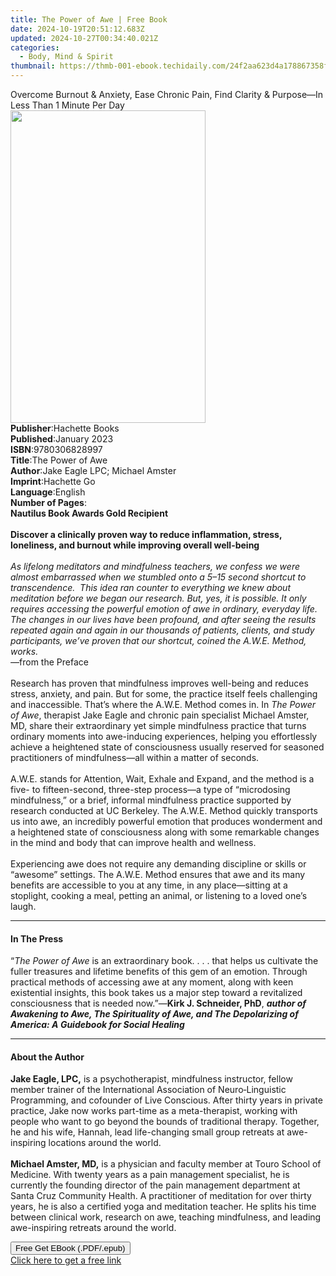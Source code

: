 ```yaml
---
title: The Power of Awe | Free Book
date: 2024-10-19T20:51:12.683Z
updated: 2024-10-27T00:34:40.021Z
categories:
  - Body, Mind & Spirit
thumbnail: https://thmb-001-ebook.techidaily.com/24f2aa623d4a178867358f920e0b859ef41f0d20ee05d39cea4ca377d9c03056.jpg
---
```

<main id="book-container">
  <div class="flex flex-col">
    <div class="book-brief flex-1 py-6 px-4 sm:p-6 md:py-10 md:px-8">
      <!-- brief-->
      <div class="book-brief-main">
        Overcome Burnout & Anxiety, Ease Chronic Pain, Find Clarity & Purpose—In
        Less Than 1 Minute Per Day
      </div>
    </div>
    <div
      class="book-meta-info flex-1 grid gap-4 col-start-1 col-end-3 row-start-1 sm:mb-6 sm:grid-cols-4 lg:gap-6 lg:col-start-2 lg:row-end-6 lg:row-span-6 lg:mb-0"
    >
      <div
        class="book-meta-info-left place-content-center mt-4 p-4 text-sm leading-6 col-start-2 col-span-2 dark:text-slate-400"
      >
        <img
          class="w-full h-500 object-cover rounded-lg sm:h-255 sm:col-span-2 lg:col-span-full"
          src="https://img-001-ebook.techidaily.com/1bd4b3756208efd3525fc0a5dff23b6fb0df133cd337a318ae850f0a9307e162.jpg"
          alt=""
          width="312"
          height="500"
        />
      </div>
      <div
        class="book-meta-info-right mt-2 col-start-1 row-start-2 col-span-3 self-center"
      >
        <!-- meta data  -->
        <div class="flex flex-col px-4 md:px-8">
          <div class="flex-1">
            <strong>Publisher</strong>:<span class="px-2">Hachette Books</span>
          </div>
          <div class="flex-1">
            <strong>Published</strong>:<span class="px-2">January 2023</span>
          </div>
          <div class="flex-1">
            <strong>ISBN</strong>:<span class="px-2">9780306828997</span>
          </div>
          <div class="flex-1">
            <strong>Title</strong>:<span class="px-2">The Power of Awe</span>
          </div>
          <div class="flex-1">
            <strong>Author</strong>:<span class="px-2"
              >Jake Eagle LPC; Michael Amster</span
            >
          </div>
          <div class="flex-1">
            <strong>Imprint</strong>:<span class="px-2">Hachette Go</span>
          </div>
          <div class="flex-1">
            <strong>Language</strong>:<span class="px-2">English</span>
          </div>
          <div class="flex-1">
            <strong>Number of Pages</strong>:<span class="px-2"></span>
          </div>
        </div>
      </div>
    </div>
    <div class="book-description flex-1 py-6 px-4 sm:p-6 md:py-10 md:px-8">
      <div class="book-description-main">
        <div accordion-content="" id="description">
          <b>Nautilus Book Awards Gold Recipient</b><br /><br /><b
            >Discover a clinically proven way to reduce inflammation, stress,
            loneliness, and burnout&nbsp;</b
          ><b>while improving overall well-being</b><br />
          &nbsp;<br /><i
            >As lifelong meditators and mindfulness teachers, we confess we were
            almost embarrassed when we stumbled onto a 5–15 second shortcut to
            transcendence. &nbsp;This idea ran counter to everything we knew
            about meditation before we began our research. But, yes, it is
            possible. It only requires accessing the powerful emotion of awe in
            ordinary, everyday life. The changes in our lives have been
            profound, and after seeing the results repeated again and again in
            our thousands of patients, clients, and study participants, we’ve
            proven that our shortcut, coined the A.W.E. Method, works. </i
          ><br /><i>—</i>from the Preface<br />
          &nbsp;<br />
          Research has proven that mindfulness improves well-being and reduces
          stress, anxiety, and pain. But for some, the practice itself feels
          challenging and inaccessible. That’s where the A.W.E. Method comes in.
          In<i> The Power of Awe</i>, therapist Jake Eagle and chronic pain
          specialist Michael Amster, MD, share their extraordinary yet simple
          mindfulness practice that turns ordinary moments into awe-inducing
          experiences, helping you effortlessly achieve a heightened state of
          consciousness usually reserved for seasoned practitioners of
          mindfulness—all within a matter of seconds.<br /><br />
          A.W.E. stands for Attention, Wait, Exhale and Expand, and the method
          is a five- to fifteen-second, three-step process—a type of
          “microdosing mindfulness,” or a brief, informal mindfulness practice
          supported by research conducted at UC Berkeley. The A.W.E. Method
          quickly transports us into awe, an incredibly powerful emotion that
          produces wonderment and a heightened state of consciousness along with
          some remarkable changes in the mind and body that can improve health
          and wellness.<br /><br />
          Experiencing awe does not require any demanding discipline or skills
          or “awesome” settings. The A.W.E. Method ensures that awe and its many
          benefits are accessible to you at any time, in any place—sitting at a
          stoplight, cooking a meal, petting an animal, or listening to a loved
          one’s laugh.
        </div>
        <div class="accordion-fader"></div>
      </div>
    </div>
    <div class="book-excerpts flex-1 py-6 px-4 sm:p-6 md:py-10 md:px-8">
      <!-- excerpts-->
      <div class="book-excerpts-main">
        <hr />
        <h4 class="placeholder placeholder-heading">
          <span>In The Press</span>
        </h4>
        <p>
          “<i>The Power of Awe </i>is an extraordinary book. . . . that helps us
          cultivate the fuller treasures and lifetime benefits of this gem of an
          emotion. Through practical methods of accessing awe at any moment,
          along with keen existential insights, this book takes us a major step
          toward a revitalized consciousness that is needed now.”—<b
            >Kirk J. Schneider, PhD</b
          >,
          <i
            ><b
              >author of Awakening to Awe, The Spirituality of Awe, and The
              Depolarizing of America: A Guidebook for Social Healing</b
            ></i
          >
        </p>
      </div>
    </div>
    <div class="book-about-author flex-1 py-6 px-4 sm:p-6 md:py-10 md:px-8">
      <!-- about author-->
      <div class="book-main-author-main">
        <hr />
        <h4 class="placeholder placeholder-heading">
          <span>About the Author</span>
        </h4>
        <p>
          <b>Jake Eagle, LPC,</b>&nbsp;is a psychotherapist, mindfulness
          instructor, fellow member trainer of the International Association of
          Neuro‑Linguistic Programming, and cofounder of Live Conscious. After
          thirty years in private practice, Jake now works part-time as a
          meta-therapist, working with people who want to go beyond the bounds
          of traditional therapy. Together, he and his wife, Hannah, lead
          life-changing small group retreats at awe-inspiring locations around
          the world.<br /><br /><b>Michael Amster, MD,</b>&nbsp;is a physician
          and faculty member at Touro School of Medicine. With twenty years as a
          pain management specialist, he is currently the founding
          director&nbsp;of the pain management&nbsp;department&nbsp;at Santa
          Cruz Community Health. A practitioner of meditation for over thirty
          years, he is also a certified yoga and meditation teacher. He splits
          his time between clinical work, research on awe, teaching mindfulness,
          and leading awe-inspiring retreats around the world.
        </p>
      </div>
    </div>
    <div class="book-free-get flex-1 py-6 px-4 sm:p-6 md:py-10 md:px-8">
      <button
        id="btn-free-get"
        class="bg-blue-500 hover:bg-blue-700 text-white font-bold py-2 px-4 rounded"
      >
        Free Get EBook (.PDF/.epub)
      </button>
      <div id="countdown-display" class="px-2 text-lg mt-2"></div>
      <a
        id="free-link"
        class="hidden bg-blue-500 hover:bg-blue-700 text-white font-bold py-2 px-4 rounded"
        href="https://www.ebooks.com/en-us/book/210555992/the-power-of-awe/jake-eagle-lpc/"
        target="_blank"
        >Click here to get a free link</a
      >
    </div>
    <script>
      let countdownTime = 0;
      let countdownInterval = null;
      document
        .getElementById('btn-free-get')
        .addEventListener('click', startCountdown);
      function startCountdown() {
        countdownTime = new Date().getTime() + 60000 * 3;
        countdownInterval = setInterval(updateCountdown, 1000);
        document.getElementById('btn-free-get').disabled = true;
        document
          .getElementById('btn-free-get')
          .classList.add('bg-gray-500', 'cursor-not-allowed');
      }
      function updateCountdown() {
        let currentTime = new Date().getTime();
        let timeLeft = countdownTime - currentTime;
        let secondsLeft = Math.floor(timeLeft / 1000);
        document.getElementById('countdown-display').innerHTML =
          `Remaining time: ${secondsLeft} seconds.`;
        if (secondsLeft <= 0) {
          clearInterval(countdownInterval);
          document.getElementById('btn-free-get').classList.add('hidden');
          document.getElementById('free-link').classList.remove('hidden');
          document.getElementById('countdown-display').innerHTML = '';
        }
      }
    </script>
  </div>
</main>

<ins class="adsbygoogle"
      style="display:block"
      data-ad-client="ca-pub-7571918770474297"
      data-ad-slot="8358498916"
      data-ad-format="auto"
      data-full-width-responsive="true"></ins>
    